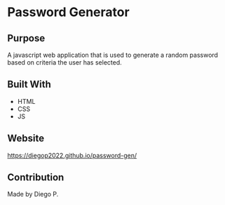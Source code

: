 # Password Generator 

## Purpose
A javascript web application that is used to generate a random password based on criteria the user has selected.

## Built With
* HTML
* CSS
* JS

## Website
https://diegop2022.github.io/password-gen/

## Contribution
Made by Diego P.
